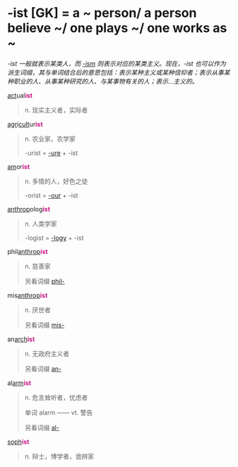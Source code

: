 # -ist [GK] = a ~ person/ a person believe ~/ one plays ~/ one works as ~

*-ist 一般就表示某类人，而 [-ism](-ism.md) 则表示对应的某类主义。现在，-ist 也可以作为派生词缀，其与单词结合后的意思包括：表示某种主义或某种信仰者；表示从事某种职业的人、从事某种研究的人、与某事物有关的人；表示...主义的。*

[act](_act_.md)ual<b style="color: #C71585;">ist</b>
> n. 现实主义者，实际者

[agr](_agr_.md)i[cult](_cult_.md)ur<b style="color: #C71585;">ist</b>
> n. 农业家，农学家
>
> -urist = [-ure](-ure.md) + -ist

[am](_am_.md)or<b style="color: #C71585;">ist</b>
> n. 多情的人，好色之徒
>
> -orist = [-our](-our.md) + -ist

[anthrop](_anthrop_.md)olog<b style="color: #C71585;">ist</b>
> n. 人类学家
>
> -logist = [-logy](-logy.md) + -ist

phil[anthrop](_anthrop_.md)<b style="color: #C71585;">ist</b>
> n. 慈善家
>
> 另看词缀 [phil-](phil-.md)

mis[anthrop](_anthrop_.md)<b style="color: #C71585;">ist</b>
> n. 厌世者
>
> 另看词缀 [mis-](mis-.md)

an[arch](_arch_.md)<b style="color: #C71585;">ist</b>
> n. 无政府主义者
>
> 另看词缀 [an-](a-.2.md)

al[arm](_arm_.md)<b style="color: #C71585;">ist</b>
> n. 危言耸听者，忧虑者
>
> 单词 alarm —— vt. 警告
>
> 另看词缀 [al-](ad-.md)

[soph](_soph_.md)<b style="color: #C71585;">ist</b>
> n. 辩士，博学者，诡辨家